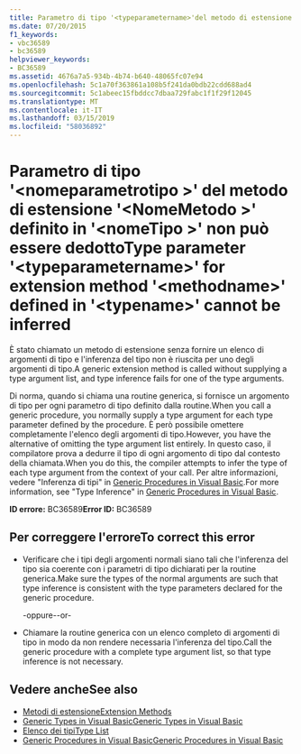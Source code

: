 ```yaml
---
title: Parametro di tipo '<typeparametername>'del metodo di estensione '<methodname>'definito '<typename>' non può essere dedotto
ms.date: 07/20/2015
f1_keywords:
- vbc36589
- bc36589
helpviewer_keywords:
- BC36589
ms.assetid: 4676a7a5-934b-4b74-b640-48065fc07e94
ms.openlocfilehash: 5c1a70f363861a108b5f241da0bdb22cdd688ad4
ms.sourcegitcommit: 5c1abeec15fbddcc7dbaa729fabc1f1f29f12045
ms.translationtype: MT
ms.contentlocale: it-IT
ms.lasthandoff: 03/15/2019
ms.locfileid: "58036892"
---
```

# <a name="type-parameter-typeparametername-for-extension-method-methodname-defined-in-typename-cannot-be-inferred"></a><span data-ttu-id="99848-102">Parametro di tipo '\<nomeparametrotipo >' del metodo di estensione '\<NomeMetodo >' definito in '\<nomeTipo >' non può essere dedotto</span><span class="sxs-lookup"><span data-stu-id="99848-102">Type parameter '\<typeparametername>' for extension method '\<methodname>' defined in '\<typename>' cannot be inferred</span></span>
<span data-ttu-id="99848-103">È stato chiamato un metodo di estensione senza fornire un elenco di argomenti di tipo e l'inferenza del tipo non è riuscita per uno degli argomenti di tipo.</span><span class="sxs-lookup"><span data-stu-id="99848-103">A generic extension method is called without supplying a type argument list, and type inference fails for one of the type arguments.</span></span>  
  
 <span data-ttu-id="99848-104">Di norma, quando si chiama una routine generica, si fornisce un argomento di tipo per ogni parametro di tipo definito dalla routine.</span><span class="sxs-lookup"><span data-stu-id="99848-104">When you call a generic procedure, you normally supply a type argument for each type parameter defined by the procedure.</span></span> <span data-ttu-id="99848-105">È però possibile omettere completamente l'elenco degli argomenti di tipo.</span><span class="sxs-lookup"><span data-stu-id="99848-105">However, you have the alternative of omitting the type argument list entirely.</span></span> <span data-ttu-id="99848-106">In questo caso, il compilatore prova a dedurre il tipo di ogni argomento di tipo dal contesto della chiamata.</span><span class="sxs-lookup"><span data-stu-id="99848-106">When you do this, the compiler attempts to infer the type of each type argument from the context of your call.</span></span> <span data-ttu-id="99848-107">Per altre informazioni, vedere "Inferenza di tipi" in [Generic Procedures in Visual Basic](../../visual-basic/programming-guide/language-features/data-types/generic-procedures.md).</span><span class="sxs-lookup"><span data-stu-id="99848-107">For more information, see "Type Inference" in [Generic Procedures in Visual Basic](../../visual-basic/programming-guide/language-features/data-types/generic-procedures.md).</span></span>  
  
 <span data-ttu-id="99848-108">**ID errore:** BC36589</span><span class="sxs-lookup"><span data-stu-id="99848-108">**Error ID:** BC36589</span></span>  
  
## <a name="to-correct-this-error"></a><span data-ttu-id="99848-109">Per correggere l'errore</span><span class="sxs-lookup"><span data-stu-id="99848-109">To correct this error</span></span>  
  
-   <span data-ttu-id="99848-110">Verificare che i tipi degli argomenti normali siano tali che l'inferenza del tipo sia coerente con i parametri di tipo dichiarati per la routine generica.</span><span class="sxs-lookup"><span data-stu-id="99848-110">Make sure the types of the normal arguments are such that type inference is consistent with the type parameters declared for the generic procedure.</span></span>  
  
     <span data-ttu-id="99848-111">-oppure-</span><span class="sxs-lookup"><span data-stu-id="99848-111">-or-</span></span>  
  
-   <span data-ttu-id="99848-112">Chiamare la routine generica con un elenco completo di argomenti di tipo in modo da non rendere necessaria l'inferenza del tipo.</span><span class="sxs-lookup"><span data-stu-id="99848-112">Call the generic procedure with a complete type argument list, so that type inference is not necessary.</span></span>  
  
## <a name="see-also"></a><span data-ttu-id="99848-113">Vedere anche</span><span class="sxs-lookup"><span data-stu-id="99848-113">See also</span></span>

- [<span data-ttu-id="99848-114">Metodi di estensione</span><span class="sxs-lookup"><span data-stu-id="99848-114">Extension Methods</span></span>](../../visual-basic/programming-guide/language-features/procedures/extension-methods.md)
- [<span data-ttu-id="99848-115">Generic Types in Visual Basic</span><span class="sxs-lookup"><span data-stu-id="99848-115">Generic Types in Visual Basic</span></span>](../../visual-basic/programming-guide/language-features/data-types/generic-types.md)
- [<span data-ttu-id="99848-116">Elenco dei tipi</span><span class="sxs-lookup"><span data-stu-id="99848-116">Type List</span></span>](../../visual-basic/language-reference/statements/type-list.md)
- [<span data-ttu-id="99848-117">Generic Procedures in Visual Basic</span><span class="sxs-lookup"><span data-stu-id="99848-117">Generic Procedures in Visual Basic</span></span>](../../visual-basic/programming-guide/language-features/data-types/generic-procedures.md)
